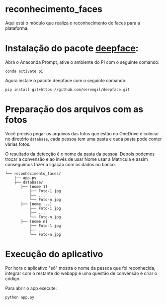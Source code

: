 # reconhecimento_faces
Aqui está o módulo que realiza o reconhecimento de faces para a plataforma.

# Instalação do pacote [deepface](https://github.com/serengil/deepface):

Abra o Anaconda Prompt, ative o ambiente do PI com o seguinte comando:
```
conda activate pi
```

Agora instale o pacote deepface com o seguinte comando:

```
pip install git+https://github.com/serengil/deepface.git
```

# Preparação dos arquivos com as fotos

Você precisa pegar os arquivos das fotos que estão no OneDrive e colocar no diretório `database`, cada pessoa tem uma pasta e cada pasta pode conter várias fotos.

O resultado da detecção é o nome da pasta da pessoa. Depois podemos trocar a convensão e ao invés de usar Nome usar a Matrícula e assim conseguimos fazer a ligação com os dados no banco.

```
└── reconhecimento_faces/
    ├── app.py
    ├── database/
       ├── [nome 1]
           ├── Foto-1.jpg
           ├── ...
           └── Foto-n.jpg
       ├── [nome ...]
           ├── Foto-1.jpg
           ├── ...
           └── Foto-n.jpg
       ├── [nome n]
           ├── Foto-1.jpg
           ├── ...
           └── Foto-n.jpg
```

# Execução do aplicativo

Por hora o aplicativo "só" mostra o nome da pessoa que foi reconhecida, integrar com o restante do webapp é uma questão de convensão e criar o código.

Para abrir o app execute:

```
python app.py
```
